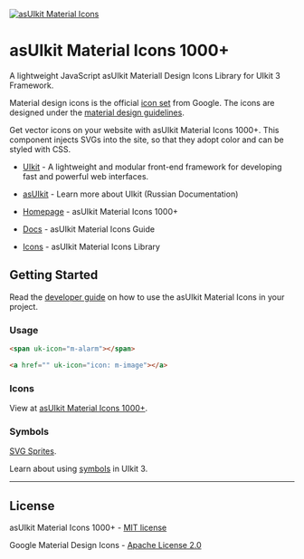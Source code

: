 [![asUIkit Material Icons](https://user-images.githubusercontent.com/57046414/67628731-b3a34b80-f87b-11e9-8673-b79b4850c485.png)](https://asuikit.com/material-design-icons/)

# asUIkit Material Icons 1000+

A lightweight JavaScript asUIkit Materiall Design Icons Library for UIkit 3 Framework.

Material design icons is the official [icon set](https://www.google.com/design/spec/style/icons.html#icons-system-icons) from Google.  The icons are designed under the [material design guidelines](https://material.io/guidelines/).

Get vector icons on your website with asUIkit Material Icons 1000+. This component injects SVGs into the site, so that they adopt color and can be styled with CSS.

* [UIkit](https://github.com/uikit/uikit) - A lightweight and modular front-end framework for developing fast and powerful web interfaces.
* [asUIkit](https://asuikit.com/) - Learn more about UIkit (Russian Documentation)


* [Homepage](https://asuikit.com/material-design-icons) - asUIkit Material Icons 1000+
* [Docs](https://asuikit.com/material-design-icons/get-started) - asUIkit Material Icons Guide
* [Icons](https://asuikit.com/material-design-icons/all-icons) - asUIkit Material Icons Library

## Getting Started

Read the [developer guide](https://asuikit.com/material-design-icons/get-started) on how to use the asUIkit Material Icons in your project.

### Usage

```html
<span uk-icon="m-alarm"></span>

<a href="" uk-icon="icon: m-image"></a>
```

### Icons

View at [asUIkit Material Icons 1000+](https://asuikit.com/material-design-icons/all-icons).

### Symbols

[SVG Sprites](https://github.com/asuikit/symbols-asuikit-material-icons).

Learn about using [symbols](https://asuikit.com/v3/svg#symbol) in UIkit 3.

---

## License

asUIkit Material Icons 1000+ - [MIT license](LICENSE.md) 

Google Material Design Icons - [Apache License 2.0](https://github.com/google/material-design-icons/blob/master/LICENSE)
